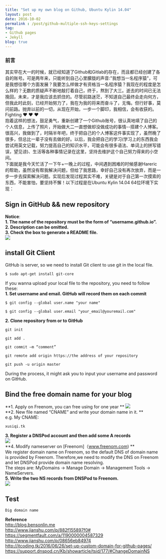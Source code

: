```yaml
---
title: "Set up my own blog on Github, Ubuntu Kylin 14.04"
layout: post
date: 2016-10-02
permalink : /post/github-multiple-ssh-keys-settings
tag:
- Github pages
- Jekyll
blog: true
---
```


### 前言  
  其实早在大一的时候，就已经知道了Github和Gitlab的存在，而且都已经创建了各自的账号。可是两年来，只能听到自己心里朦胧的声音:"我想当一名程序猿"，可是我想往哪个方面发展？我要怎么样做才有资格当一名程序猿？我现在的程度是怎么样的？无数的质疑声不断地敲打着自己，终于，熬到了大三。逝去的时间已无法挽回，未来，才是我应该去抓住的。尽管前路迷茫，不知道自己最终会走向何方，但我此时此刻，已经开始努力了，我在为我的将来而奋斗了，无悔。但行好事，莫问前路。抛弃以前的一切，从现在开始，一步一个脚印，我相信，会有收获的。Fighting ❤ ❤ ❤  
  抱着这样的想法，鼓足勇气，重新创建了一个Github账号，很认真地填了自己的个人信息，上传了照片，开始做大二一直想做却没做成功的事情--搭建个人博客。很高兴，我做到了，时隔半年吧，终于把自己的个人博客这件事实现了，虽然晚了很多，但总比一辈子没有去做的好。以后，我会把自己的学习(学习上的东西我会尝试用英文记载，努力提高自己的知识水平，可能会有很多语法、单词上的拼写错误，望见谅)、生活等各种事情记录在这里，坚持去维护这个自己努力得来的小空间。     
  下面就是我今天忙活了一下午+一晚上的过程，中间遇到困难的时候感谢Hareric的帮助，虽然没有帮我解决问题，但给了我思路，幸好自己没有再次放弃，而是一步一步去探索解决问题。实现后发现过程其实不难，关键是对于自己第一次摸索的东西，不能害怕，要坚持不懈！以下过程是在Ubuntu Kylin 14.04 64位环境下实现：   

## Sign in GitHub && new repository    
**Notice**:       
**1. The name of the repository must be the form of “username.github.io”.**      
**2. Description can be omitted.**      
**3. Check the box to generate a README file.**      
![](img/2016-10-02-1.png)      

## install Git Client    
GitHub is server, so we need to install Git client to use git in the local file.    
```  
$ sudo apt-get install git-core      
```    
If you wanna upload your local file to the repository, you need to follow these:      
**1. Set username and email. GitHub will record them on each commit**        
```     
$ git config --global user.name "your name"  

$ git config --global user.email "your_email@youremail.com"     
```           
**2. Clone repository from or to GitHub**       
```     
git init   

git add .   

git commit –m “comment”    

git remote add origin https://the address of your repository  

git push -u origin master     

```        
During the process, it might ask you to input your username and password on GitHub.        

## Bind the free domain name for your blog  
**1. Apply on Freenom, you can free using for one year ** 
![](img/2016-10-02-2.png)      
**2. New file named “CNAME” and write your domain name in it. **      
e.g. My CNAME:        
```     
xusiqi.tk       
```       
**3. Register a DNSPod account and then add some A records**        
![](img/2016-10-02-3.png)        
**4. Modify nameserver on [Freenom]（www.freenom.com) **           
  We register domain name on Freenom, so the default DNS of domain name is provided by Freenom. Therefore,we need to modify the DNS on Freenom and let DNSPod provide domain name resolving.         
  The steps are: MyDomains -> Manage Domain -> Management Tools -> NameServers.                 
**5. Write the two NS records from DNSPod to Freenom.**              
 ![](img/2016-10-02-4.png)                
  
## Test       
```   
Dig domain name       
```     

**Reference**   
http://blog.bensonlin.me  
http://www.jianshu.com/p/882f155897f0#  
https://segmentfault.com/a/1190000004587329  
http://www.jianshu.com/p/08656eb84974  
http://itcoding.tk/2016/06/26/set-up-custom-domain-for-github-pages/  
https://support.dnspod.cn/Kb/showarticle/tsid/177/#ChangeDomainNS  

